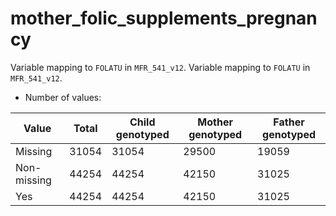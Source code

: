 # mother_folic_supplements_pregnancy
Variable mapping to `FOLATU` in `MFR_541_v12`.
Variable mapping to `FOLATU` in `MFR_541_v12`.
- Number of values:

| Value | Total | Child genotyped | Mother genotyped | Father genotyped |
| ----- | ----- | --------------- | ---------------- | ---------------- |
| Missing | 31054 | 31054 | 29500 | 19059 |
| Non-missing | 44254 | 44254 | 42150 | 31025 |
| Yes | 44254 | 44254 | 42150 |31025 |



